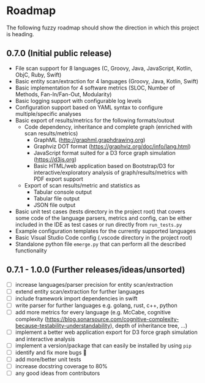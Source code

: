 Roadmap
=======

The following fuzzy roadmap should show the direction in which this project is heading.

0.7.0 (Initial public release)
------------------------------

- File scan support for 8 languages (C, Groovy, Java, JavaScript, Kotlin, ObjC, Ruby, Swift)
- Basic entity scan/extraction for 4 languages (Groovy, Java, Kotlin, Swift)
- Basic implementation for 4 software metrics (SLOC, Number of Methods, Fan-In/Fan-Out, Modularity)
- Basic logging support with configurable log levels
- Configuration support based on YAML syntax to configure multiple/specific analyses
- Basic export of results/metrics for the following formats/outout
  - Code dependency, inheritance and complete graph (enriched with scan results/metrics)
    - GraphML (http://graphml.graphdrawing.org)
    - Graphviz DOT format (https://graphviz.org/doc/info/lang.html)
    - JavaScript format suited for a D3 force graph simulation (https://d3js.org)
    - Basic HTML/web application based on Bootstrap/D3 for interactive/exploratory analysis of graph/results/metrics with PDF export support
  - Export of scan results/metric and statistics as
    - Tabular console output
    - Tabular file output
    - JSON file output
- Basic unit test cases (tests directory in the project root) that covers some code of the language parsers, metrics and config, can be either included in the IDE as test cases or run directly from `run_tests.py`
- Example configuration templates for the currently supported languages
- Basic Visual Studio Code config (.vscode directory in the project root)
- Standalone python file `emerge.py` that can perform all the described functionality


0.7.1 - 1.0.0 (Further releases/ideas/unsorted)
-----------------------------------------------

- [ ] increase languages/parser precision for entity scan/extraction
- [ ] extend entity scan/extraction for further languages
- [ ] include framework import dependencies in swift
- [ ] write parser for further languages e.g. golang, rust, c++, python
- [ ] add more metrics for every language (e.g. McCabe, cognitive complexity (https://blog.sonarsource.com/cognitive-complexity-because-testability-understandability), depth of inheritance tree, ...)
- [ ] implement a better web application export for D3 force graph simulation and interactive analysis
- [ ] implement a version/package that can easily be installed by using `pip`
- [ ] identify and fix more bugs 🐞
- [ ] add more/better unit tests
- [ ] increase docstring coverage to 80%
- [ ] any good ideas from contributors